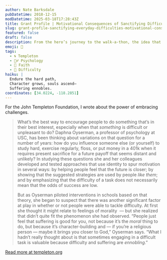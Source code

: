 ```yaml
---
author: Nate Barksdale
pubDatetime: 2018-12-15
modDatetime: 2025-03-18T17:28:43Z
title: Grant Profile | Motivational Consequences of Sanctifying Difficult Experiences
slug: grant-profile-sanctifying-everyday-difficulties-motivational-consequences-of-sanctifying-difficult-experiences
featured: false
draft: false
description: From the hero’s journey to the walk-a-thon, the idea that suffering builds character may be a powerful tool for unlocking achievement.
emoji: 🌟
tags:
  - 🌀 Templeton
  - 🧘‍♂️ Psychology
  - 🙏 Faith
  - 💪 Difficulty
haiku: |
  Endure the hard path,  
  Character grows, souls ascend—  
  Suffering ennobles.
coordinates: [34.0224, -118.2851]
---
```


For the John Templeton Foundation, I wrote about the power of embracing challenges.

> What’s the best way to encourage people to do something that’s in their best interest, especially when that *something* is difficult or unpleasant to do? Daphna Oyserman, a professor of psychology at USC, has been thinking about variations on that question for a number of years: how do you influence someone else (or yourself) to study hard, exercise regularly, floss, or put money in a 401k when it requires present sacrifice for a future payoff that seems distant and unlikely? In studying these questions she and her colleagues developed and tested approaches that use identity to spur motivation in several ways: by helping people feel that the future is closer; by showing that the suggested strategies are used by people *like them*; and by emphasizing that the difficulty of a task does not necessarily mean that the odds of success are low.
>
> But as Oyserman piloted interventions in schools based on that theory, she began to suspect that there was another significant factor at play in whether or not people were able to tackle difficulty. At first she thought it might relate to feelings of morality  — but she realized that didn’t quite fit the phenomenon she had observed. “People just feel that suffering is good for you, not because it’s the *moral* thing to do, but because it’s character-building and — if you’re a religious person — maybe it brings you closer to God,” Oyserman says. “What I hadn’t really thought about is that sometimes engaging in a difficult task is valuable because difficulty and suffering are *ennobling*.”

[Read more at templeton.org](https://www.templeton.org/grant/sanctifying-everyday-difficulties-motivational-consequences-of-sanctifying-difficult-experiences)
